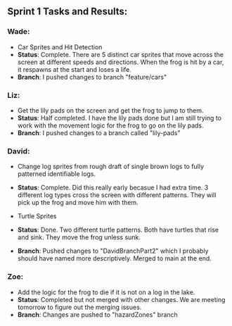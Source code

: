 ## Sprint 1 Tasks and Results:

### Wade:
- Car Sprites and Hit Detection
 - **Status**: Complete. There are 5 distinct car sprites that move across the screen at different speeds and directions. When the frog is hit by a car, it respawns at the start and loses a life.
  - **Branch**: I pushed changes to branch "feature/cars"

### Liz:
- Get the lily pads on the screen and get the frog to jump to them.
 - **Status**: Half completed. I have the lily pads done but I am still trying to work with the movement logic for the frog to go on the lily pads.
 - **Branch**: I pushed changes to a branch called "lily-pads”

### David:
- Change log sprites from rough draft of single brown logs to fully patterned identifiable logs.
 - **Status**: Complete.  Did this really early becasue I had extra time.  3 different log types cross the screen with different patterns.  They will pick up the frog and move him with them.

- Turtle Sprites
- **Status**: Done.  Two different turtle patterns.  Both have turtles that rise and sink.  They move the frog unless sunk.
 - **Branch**: Pushed changes to "DavidBranchPart2"  which I probably should have named more descriptively.  Merged to main at the end.

### Zoe:
- Add the logic for the frog to die if it is not on a log in the lake.
 - **Status**: Completed but not merged with other changes. We are meeting tomorrow to figure out the merging issues.
 - **Branch**: Changes are pushed to "hazardZones" branch
